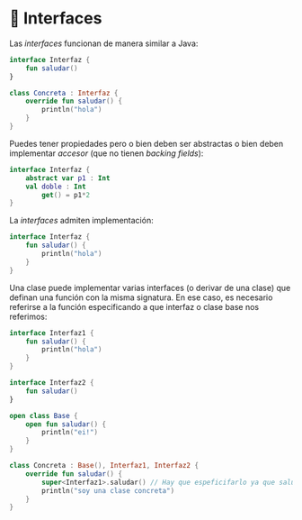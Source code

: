 # :busts_in_silhouette: Interfaces

Las _interfaces_ funcionan de manera similar a Java:

```kotlin
interface Interfaz {
    fun saludar()
}

class Concreta : Interfaz {
    override fun saludar() {
        println("hola")
    }
}
```

Puedes tener propiedades pero o bien deben ser abstractas o bien deben implementar _accesor_ (que no tienen _backing fields_):

```kotlin
interface Interfaz {
    abstract var p1 : Int
    val doble : Int
        get() = p1*2
}
```

La _interfaces_ admiten implementación:

```kotlin
interface Interfaz {
    fun saludar() {
        println("hola")
    }
}
```

Una clase puede implementar varias interfaces (o derivar de una clase) que definan una función con la misma signatura. En ese caso, es necesario referirse a la función especificando a que interfaz o clase base nos referimos:

```kotlin
interface Interfaz1 {
    fun saludar() {
        println("hola")
    }
}

interface Interfaz2 {
    fun saludar()
}

open class Base {
    open fun saludar() {
        println("ei!")
    }
}

class Concreta : Base(), Interfaz1, Interfaz2 {
    override fun saludar() {
        super<Interfaz1>.saludar() // Hay que espeficifarlo ya que saludar() existe en 2 interfaces y una clase
        println("soy una clase concreta")
    }
}
```


